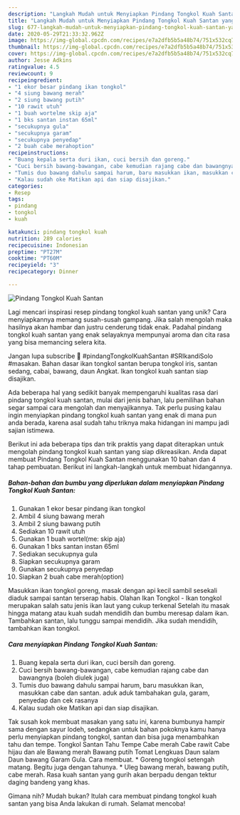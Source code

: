 ```yaml
---
description: "Langkah Mudah untuk Menyiapkan Pindang Tongkol Kuah Santan yang Enak Banget"
title: "Langkah Mudah untuk Menyiapkan Pindang Tongkol Kuah Santan yang Enak Banget"
slug: 677-langkah-mudah-untuk-menyiapkan-pindang-tongkol-kuah-santan-yang-enak-banget
date: 2020-05-29T21:33:32.962Z
image: https://img-global.cpcdn.com/recipes/e7a2dfb5b5a48b74/751x532cq70/pindang-tongkol-kuah-santan-foto-resep-utama.jpg
thumbnail: https://img-global.cpcdn.com/recipes/e7a2dfb5b5a48b74/751x532cq70/pindang-tongkol-kuah-santan-foto-resep-utama.jpg
cover: https://img-global.cpcdn.com/recipes/e7a2dfb5b5a48b74/751x532cq70/pindang-tongkol-kuah-santan-foto-resep-utama.jpg
author: Jesse Adkins
ratingvalue: 4.5
reviewcount: 9
recipeingredient:
- "1 ekor besar pindang ikan tongkol"
- "4 siung bawang merah"
- "2 siung bawang putih"
- "10 rawit utuh"
- "1 buah wortelme skip aja"
- "1 bks santan instan 65ml"
- "secukupnya gula"
- "secukupnya garam"
- "secukupnya penyedap"
- "2 buah cabe merahoption"
recipeinstructions:
- "Buang kepala serta duri ikan, cuci bersih dan goreng."
- "Cuci bersih bawang-bawangan, cabe kemudian rajang cabe dan bawangnya (boleh diulek juga)"
- "Tumis duo bawang dahulu sampai harum, baru masukkan ikan, masukkan cabe dan santan. aduk aduk tambahakan gula, garam, penyedap dan cek rasanya"
- "Kalau sudah oke Matikan api dan siap disajikan."
categories:
- Resep
tags:
- pindang
- tongkol
- kuah

katakunci: pindang tongkol kuah 
nutrition: 289 calories
recipecuisine: Indonesian
preptime: "PT27M"
cooktime: "PT60M"
recipeyield: "3"
recipecategory: Dinner

---
```



![Pindang Tongkol Kuah Santan](https://img-global.cpcdn.com/recipes/e7a2dfb5b5a48b74/751x532cq70/pindang-tongkol-kuah-santan-foto-resep-utama.jpg)

Lagi mencari inspirasi resep pindang tongkol kuah santan yang unik? Cara menyiapkannya memang susah-susah gampang. Jika salah mengolah maka hasilnya akan hambar dan justru cenderung tidak enak. Padahal pindang tongkol kuah santan yang enak selayaknya mempunyai aroma dan cita rasa yang bisa memancing selera kita.

Jangan lupa subscribe 🙏 #pindangTongkolKuahSantan #SRIkandiSolo #masakan. Bahan dasar ikan tongkol santan berupa tongkol iris, santan sedang, cabai, bawang, daun Angkat. Ikan tongkol kuah santan siap disajikan.

Ada beberapa hal yang sedikit banyak mempengaruhi kualitas rasa dari pindang tongkol kuah santan, mulai dari jenis bahan, lalu pemilihan bahan segar sampai cara mengolah dan menyajikannya. Tak perlu pusing kalau ingin menyiapkan pindang tongkol kuah santan yang enak di mana pun anda berada, karena asal sudah tahu triknya maka hidangan ini mampu jadi sajian istimewa.


Berikut ini ada beberapa tips dan trik praktis yang dapat diterapkan untuk mengolah pindang tongkol kuah santan yang siap dikreasikan. Anda dapat membuat Pindang Tongkol Kuah Santan menggunakan 10 bahan dan 4 tahap pembuatan. Berikut ini langkah-langkah untuk membuat hidangannya.

<!--inarticleads1-->

##### Bahan-bahan dan bumbu yang diperlukan dalam menyiapkan Pindang Tongkol Kuah Santan:

1. Gunakan 1 ekor besar pindang ikan tongkol
1. Ambil 4 siung bawang merah
1. Ambil 2 siung bawang putih
1. Sediakan 10 rawit utuh
1. Gunakan 1 buah wortel(me: skip aja)
1. Gunakan 1 bks santan instan 65ml
1. Sediakan secukupnya gula
1. Siapkan secukupnya garam
1. Gunakan secukupnya penyedap
1. Siapkan 2 buah cabe merah(option)


Masukkan ikan tongkol goreng, masak dengan api kecil sambil sesekali diaduk sampai santan terserap habis. Olahan Ikan Tongkol - Ikan tongkol merupakan salah satu jenis ikan laut yang cukup terkenal Setelah itu masak hingga matang atau kuah sudah mendidih dan bumbu meresap dalam ikan. Tambahkan santan, lalu tunggu sampai mendidih. Jika sudah mendidih, tambahkan ikan tongkol. 

<!--inarticleads2-->

##### Cara menyiapkan Pindang Tongkol Kuah Santan:

1. Buang kepala serta duri ikan, cuci bersih dan goreng.
1. Cuci bersih bawang-bawangan, cabe kemudian rajang cabe dan bawangnya (boleh diulek juga)
1. Tumis duo bawang dahulu sampai harum, baru masukkan ikan, masukkan cabe dan santan. aduk aduk tambahakan gula, garam, penyedap dan cek rasanya
1. Kalau sudah oke Matikan api dan siap disajikan.


Tak susah kok membuat masakan yang satu ini, karena bumbunya hampir sama dengan sayur lodeh, sedangkan untuk bahan pokoknya kamu hanya perlu menyiapkan pindang tongkol, santan dan bisa juga menambahkan tahu dan tempe. Tongkol Santan Tahu Tempe Cabe merah Cabe rawit Cabe hijau dan ale Bawang merah Bawang putih Tomat Lengkuas Daun salam Daun bawang Garam Gula. Cara membuat. * Goreng tongkol setengah matang. Begitu juga dengan tahunya. * Uleg bawang merah, bawang putih, cabe merah. Rasa kuah santan yang gurih akan berpadu dengan tektur daging bandeng yang khas. 

Gimana nih? Mudah bukan? Itulah cara membuat pindang tongkol kuah santan yang bisa Anda lakukan di rumah. Selamat mencoba!
